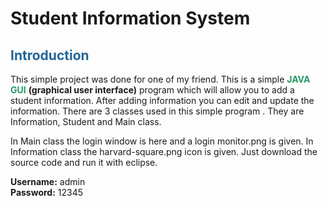 <h1>Student Information System</h1>

<h2 style="color: #226699;">Introduction</h2>
This simple project was done for one of my friend. This is a simple <b style="color: #229966">JAVA GUI</b> <b>(graphical user interface)</b> program which will allow you to add a student information.
After adding information you can edit and update the information. There are 3 classes used in this simple program . They are Information, Student and Main class.

In Main class the login window is here and a login monitor.png is given. In Information class the harvard-square.png icon is given. Just download the source code and run it with eclipse.

<b>Username:</b> admin<br/>
<b>Password:</b> 12345
